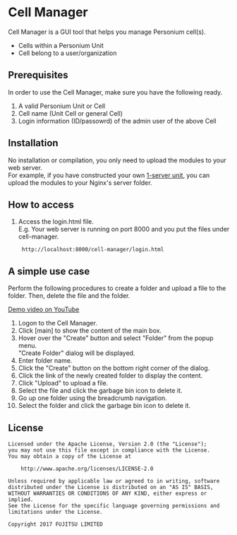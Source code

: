 # Cell Manager  
Cell Manager is a GUI tool that helps you manage Personium cell(s).  

- Cells within a Personium Unit  
- Cell belong to a user/organization  

## Prerequisites  
In order to use the Cell Manager, make sure you have the following ready.  

1. A valid Personium Unit or Cell  
1. Cell name (Unit Cell or general Cell)  
1. Login information (ID/passowrd) of the admin user of the above Cell 

## Installation  
No installation or compilation, you only need to upload the modules to your web server.  
For example, if you have constructed your own [1-server unit](https://github.com/personium/ansible/blob/master/1-server_unit/1-server_unit.jpg), you can upload the modules to your Nginx's server folder.  

## How to access  
1. Access the login.html file.  
E.g. Your web server is running on port 8000 and you put the files under cell-manager.  

        http://localhost:8000/cell-manager/login.html

## A simple use case  
Perform the following procedures to create a folder and upload a file to the folder. Then, delete the file and the folder.  

[Demo video on YouTube](https://youtu.be/d1_pET0M-YA)  

1. Logon to the Cell Manager.  
1. Click [main] to show the content of the main box.  
1. Hover over the "Create" button and select "Folder" from the popup menu.  
"Create Folder" dialog will be displayed.  
1. Enter folder name.  
1. Click the "Create" button on the bottom right corner of the dialog.  
1. Click the link of the newly created folder to display the content.  
1. Click "Upload" to upload a file.  
1. Select the file and click the garbage bin icon to delete it.  
1. Go up one folder using the breadcrumb navigation.  
1. Select the folder and click the garbage bin icon to delete it.  


## License  

    Licensed under the Apache License, Version 2.0 (the "License");
    you may not use this file except in compliance with the License.
    You may obtain a copy of the License at

        http://www.apache.org/licenses/LICENSE-2.0

    Unless required by applicable law or agreed to in writing, software
    distributed under the License is distributed on an "AS IS" BASIS,
    WITHOUT WARRANTIES OR CONDITIONS OF ANY KIND, either express or implied.
    See the License for the specific language governing permissions and
    limitations under the License.

    Copyright 2017 FUJITSU LIMITED
